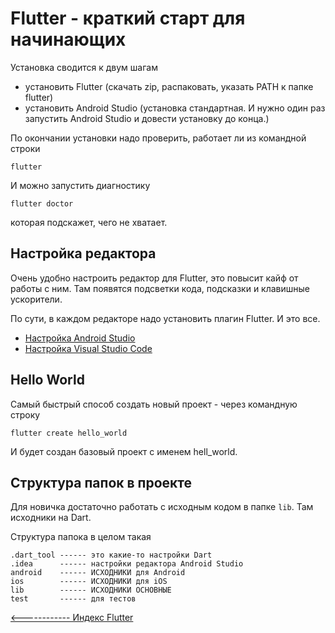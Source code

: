 # Flutter - краткий старт для начинающих

Установка сводится к двум шагам
- установить Flutter (скачать zip, распаковать, указать PATH к папке flutter)
- установить Android Studio (установка стандартная. И нужно один раз запустить Android Studio и довести установку до конца.)

По окончании установки надо проверить, работает ли из командной строки 
```
flutter
```

И можно запустить диагностику 
```
flutter doctor
```
которая подскажет, чего не хватает.

## Настройка редактора

Очень удобно настроить редактор для Flutter, это повысит кайф от работы с ним. Там появятся подсветки кода, подсказки и клавишные ускорители.

По сути, в каждом редакторе надо установить плагин Flutter. И это все. 

- [Настройка Android Studio](https://flutter.dev/docs/get-started/editor?tab=androidstudio)
- [Настройка Visual Studio Code](https://flutter.dev/docs/get-started/editor?tab=vscode)



## Hello World

Самый быстрый способ создать новый проект - через командную строку
```
flutter create hello_world
```

И будет создан базовый проект с именем hell_world.

## Структура папок в проекте

Для новичка достаточно работать с исходным кодом в папке `lib`. Там исходники на Dart.

Структура папока в целом такая
```
.dart_tool ------ это какие-то настройки Dart
.idea      ------ настройки редактора Android Studio
android    ------ ИСХОДНИКИ для Android
ios        ------ ИСХОДНИКИ для iOS
lib        ------ ИСХОДНИКИ ОСНОВНЫЕ
test       ------ для тестов
```



[<------------ Индекс Flutter ](README.md)